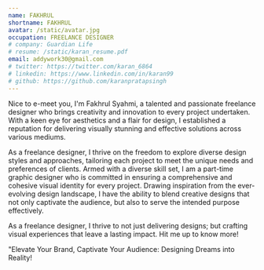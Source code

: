```yaml
---
name: FAKHRUL
shortname: FAKHRUL
avatar: /static/avatar.jpg
occupation: FREELANCE DESIGNER
# company: Guardian Life
# resume: /static/karan_resume.pdf
email: addywork30@gmail.com
# twitter: https://twitter.com/karan_6864
# linkedin: https://www.linkedin.com/in/karan99
# github: https://github.com/karanpratapsingh
---
```


Nice to e-meet you, I'm Fakhrul Syahmi, a talented and passionate freelance designer who brings creativity and innovation to every project undertaken. With a keen eye for aesthetics and a flair for design, I established a reputation for delivering visually stunning and effective solutions across various mediums.

As a freelance designer, I thrive on the freedom to explore diverse design styles and approaches, tailoring each project to meet the unique needs and preferences of clients. Armed with a diverse skill set, I am a part-time graphic designer who is committed in ensuring a comprehensive and cohesive visual identity for every project. Drawing inspiration from the ever-evolving design landscape, I have the ability to blend creative designs that not only captivate the audience, but also to serve the intended purpose effectively.

As a freelance designer, I thrive to not just delivering designs; but crafting visual experiences that leave a lasting impact. Hit me up to know more!

"Elevate Your Brand, Captivate Your Audience: Designing Dreams into Reality!
